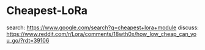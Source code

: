 # Cheapest-LoRa
search: https://www.google.com/search?q=cheapest+lora+module discuss: https://www.reddit.com/r/Lora/comments/18wth0x/how_low_cheap_can_you_go/?rdt=39106
